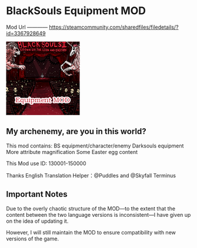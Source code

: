 # BlackSouls Equipment MOD
Mod Url ———— https://steamcommunity.com/sharedfiles/filedetails/?id=3367928649

![img](Blacksouls_Support_Dll/package/preview.jpg)

## My archenemy, are you in this world?

This mod contains:
BS equipment/character/enemy
Darksouls equipment
More attribute magnification
Some Easter egg content

This Mod use ID:
130001-150000

Thanks English Translation Helper：@Puddles and @Skyfall Terminus

## Important Notes

Due to the overly chaotic structure of the MOD—to the extent that the content between the two language versions is inconsistent—I have given up on the idea of updating it. 

However, I will still maintain the MOD to ensure compatibility with new versions of the game. 
